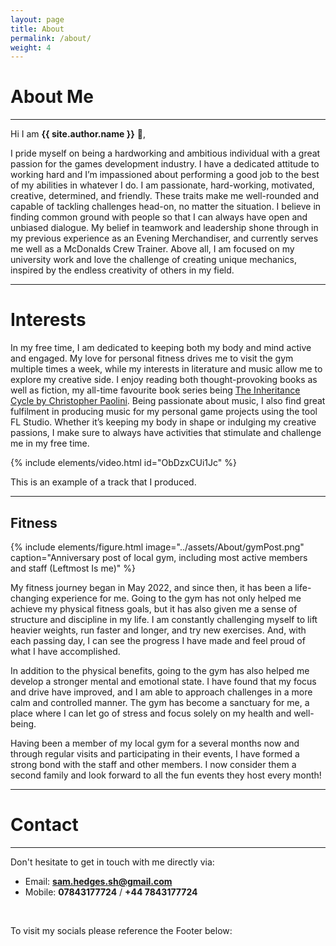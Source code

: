 ```yaml
---
layout: page
title: About
permalink: /about/
weight: 4
---
```


# **About Me**

---

Hi I am **{{ site.author.name }}** :wave:,<br>

I pride myself on being a hardworking and ambitious individual with a great passion for the games development industry. I have a dedicated attitude to working hard and I’m impassioned about performing a good job to the best of my abilities in whatever I do. I am passionate, hard-working, motivated, creative, determined, and friendly. These traits make me well-rounded and capable of tackling challenges head-on, no matter the situation. I believe in finding common ground with people so that I can always have open and unbiased dialogue. My belief in teamwork and leadership shone through in my previous experience as an Evening Merchandiser, and currently serves me well as a McDonalds Crew Trainer. Above all, I am focused on my university work and love the challenge of creating unique mechanics, inspired by the endless creativity of others in my field.

---

# **Interests**

In my free time, I am dedicated to keeping both my body and mind active and engaged. My love for personal fitness drives me to visit the gym multiple times a week, while my interests in literature and music allow me to explore my creative side. I enjoy reading both thought-provoking books as well as fiction, my all-time favourite book series being [The Inheritance Cycle by Christopher Paolini](https://www.paolini.net/biographies/christopher-paolini-full/inheritance-cycle/). Being passionate about music, I also find great fulfilment in producing music for my personal game projects using the tool FL Studio. Whether it’s keeping my body in shape or indulging my creative passions, I make sure to always have activities that stimulate and challenge me in my free time.

{% include elements/video.html id="ObDzxCUi1Jc" %}  

This is an example of a track that I produced.

---

## **Fitness**

{% include elements/figure.html image="../assets/About/gymPost.png" caption="Anniversary post of local gym, including most active members and staff (Leftmost Is me)" %}

My fitness journey began in May 2022, and since then, it has been a life-changing experience for me. Going to the gym has not only helped me achieve my physical fitness goals, but it has also given me a sense of structure and discipline in my life. I am constantly challenging myself to lift heavier weights, run faster and longer, and try new exercises. And, with each passing day, I can see the progress I have made and feel proud of what I have accomplished.

In addition to the physical benefits, going to the gym has also helped me develop a stronger mental and emotional state. I have found that my focus and drive have improved, and I am able to approach challenges in a more calm and controlled manner. The gym has become a sanctuary for me, a place where I can let go of stress and focus solely on my health and well-being.

Having been a member of my local gym for a several months now and through regular visits and participating in their events, I have formed a strong bond with the staff and other members. I now consider them a second family and look forward to all the fun events they host every month!

---

# **Contact**

---

Don't hesitate to get in touch with me directly via:

- Email: **[sam.hedges.sh@gmail.com](mailto:sam.hedges.sh@gmail.com)**
- Mobile: **07843177724** / **+44 7843177724**

<p>&nbsp;</p>

To visit my socials please reference the Footer below:
